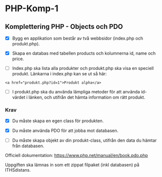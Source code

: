 # PHP-Komp-1

## Komplettering PHP - Objects och PDO

- [x] Bygg en applikation som består av två webbsidor (index.php och produkt.php). 

- [x] Skapa en databas med tabellen products och kolumnerna id, name och price.

- [ ] Index.php ska lista alla produkter och produkt.php ska visa en speciell produkt. Länkarna i index.php kan se ut så här:

`<a href="produkt.php?id=1">Produkt alpha</a>`

- [ ] I produkt.php ska du använda lämpliga metoder för att använda id-värdet i länken, och utifrån det hämta information om rätt produkt. 

### Krav

- [x] Du måste skapa en egen class för produkten. 

- [x] Du måste använda PDO för att jobba mot databasen.

- [ ] Du måste skapa objekt av din produkt-class, utifrån den data du hämtar från databasen.

Officiell dokumentation: https://www.php.net/manual/en/book.pdo.php

Uppgiften ska lämnas in som ett zippat filpaket (inkl databasen) på ITHSdistans.